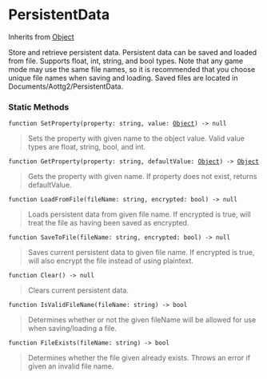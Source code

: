 # PersistentData
Inherits from [Object](../md/objects/Object.md)

Store and retrieve persistent data. Persistent data can be saved and loaded from file. Supports float, int, string, and bool types.
Note that any game mode may use the same file names, so it is recommended that you choose unique file names when saving and loading.
Saved files are located in Documents/Aottg2/PersistentData.

### Static Methods
<pre class="language-typescript"><code class="lang-typescript">function SetProperty(property: string, value: <a data-footnote-ref href="#user-content-fn-Object">Object</a>) -> null</code></pre>
> Sets the property with given name to the object value. Valid value types are float, string, bool, and int.

<pre class="language-typescript"><code class="lang-typescript">function GetProperty(property: string, defaultValue: <a data-footnote-ref href="#user-content-fn-Object">Object</a>) -> <a data-footnote-ref href="#user-content-fn-Object">Object</a></code></pre>
> Gets the property with given name. If property does not exist, returns defaultValue.

<pre class="language-typescript"><code class="lang-typescript">function LoadFromFile(fileName: string, encrypted: bool) -> null</code></pre>
> Loads persistent data from given file name. If encrypted is true, will treat the file as having been saved as encrypted.

<pre class="language-typescript"><code class="lang-typescript">function SaveToFile(fileName: string, encrypted: bool) -> null</code></pre>
> Saves current persistent data to given file name. If encrypted is true, will also encrypt the file instead of using plaintext.

<pre class="language-typescript"><code class="lang-typescript">function Clear() -> null</code></pre>
> Clears current persistent data.

<pre class="language-typescript"><code class="lang-typescript">function IsValidFileName(fileName: string) -> bool</code></pre>
> Determines whether or not the given fileName will be allowed for use when saving/loading a file.

<pre class="language-typescript"><code class="lang-typescript">function FileExists(fileName: string) -> bool</code></pre>
> Determines whether the file given already exists. Throws an error if given an invalid file name.


[^Camera]: [Camera](../md/static/Camera.md)
[^Character]: [Character](../md/objects/Character.md)
[^Collider]: [Collider](../md/objects/Collider.md)
[^Collision]: [Collision](../md/objects/Collision.md)
[^Color]: [Color](../md/objects/Color.md)
[^Convert]: [Convert](../md/static/Convert.md)
[^Cutscene]: [Cutscene](../md/static/Cutscene.md)
[^Dict]: [Dict](../md/objects/Dict.md)
[^Game]: [Game](../md/static/Game.md)
[^Human]: [Human](../md/objects/Human.md)
[^Input]: [Input](../md/static/Input.md)
[^Json]: [Json](../md/static/Json.md)
[^LineCastHitResult]: [LineCastHitResult](../md/objects/LineCastHitResult.md)
[^LineRenderer]: [LineRenderer](../md/objects/LineRenderer.md)
[^List]: [List](../md/objects/List.md)
[^Map]: [Map](../md/static/Map.md)
[^MapObject]: [MapObject](../md/objects/MapObject.md)
[^MapTargetable]: [MapTargetable](../md/objects/MapTargetable.md)
[^Math]: [Math](../md/static/Math.md)
[^Network]: [Network](../md/static/Network.md)
[^NetworkView]: [NetworkView](../md/objects/NetworkView.md)
[^PersistentData]: [PersistentData](../md/static/PersistentData.md)
[^Physics]: [Physics](../md/static/Physics.md)
[^Player]: [Player](../md/objects/Player.md)
[^Quaternion]: [Quaternion](../md/objects/Quaternion.md)
[^Random]: [Random](../md/objects/Random.md)
[^Range]: [Range](../md/objects/Range.md)
[^RoomData]: [RoomData](../md/static/RoomData.md)
[^Set]: [Set](../md/objects/Set.md)
[^Shifter]: [Shifter](../md/objects/Shifter.md)
[^String]: [String](../md/static/String.md)
[^Time]: [Time](../md/static/Time.md)
[^Titan]: [Titan](../md/objects/Titan.md)
[^Transform]: [Transform](../md/objects/Transform.md)
[^UI]: [UI](../md/static/UI.md)
[^Vector2]: [Vector2](../md/objects/Vector2.md)
[^Vector3]: [Vector3](../md/objects/Vector3.md)
[^Object]: [Object](../md/objects/Object.md)
[^Component]: [Component](../md/objects/Component.md)
